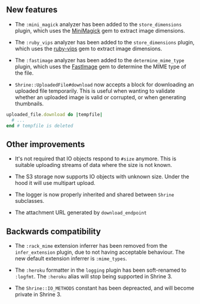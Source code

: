 ## New features

* The `:mini_magick` analyzer has been added to the `store_dimensions` plugin,
  which uses the [MiniMagick] gem to extract image dimensions.

* The `:ruby_vips` analyzer has been added to the `store_dimensions` plugin,
  which uses the [ruby-vips] gem to extract image dimensions.

* The `:fastimage` analyzer has been added to the `determine_mime_type` plugin,
  which uses the [FastImage] gem to determine the MIME type of the file.

* `Shrine::UploadedFile#download` now accepts a block for downloading an
  uploaded file temporarily. This is useful when wanting to validate whether an
  uploaded image is valid or corrupted, or when generating thumbnails.

```rb
uploaded_file.download do |tempfile|
  # ...
end # tempfile is deleted
```

## Other improvements

* It's not required that IO objects respond to `#size` anymore. This is
  suitable uploading streams of data where the size is not known.

* The S3 storage now supports IO objects with unknown size. Under the hood it
  will use multipart upload.

* The logger is now properly inherited and shared between `Shrine` subclasses.

* The attachment URL generated by `download_endpoint` 

## Backwards compatibility

* The `:rack_mime` extension inferrer has been removed from the
  `infer_extension` plugin, due to not having acceptable behaviour. The new
  default extension inferrer is `:mime_types`.

* The `:heroku` formatter in the `logging` plugin has been soft-renamed to
  `:logfmt`. The `:heroku` alias will stop being supported in Shrine 3.

* The `Shrine::IO_METHODS` constant has been depreacted, and will become
  private in Shrine 3.

[MiniMagick]: https://github.com/minimagick/minimagick
[ruby-vips]: https://github.com/jcupitt/ruby-vips
[FastImage]: https://github.com/sdsykes/fastimage
